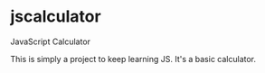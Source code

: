 # jscalculator
JavaScript Calculator

This is simply a project to keep learning JS. It's a basic calculator.
